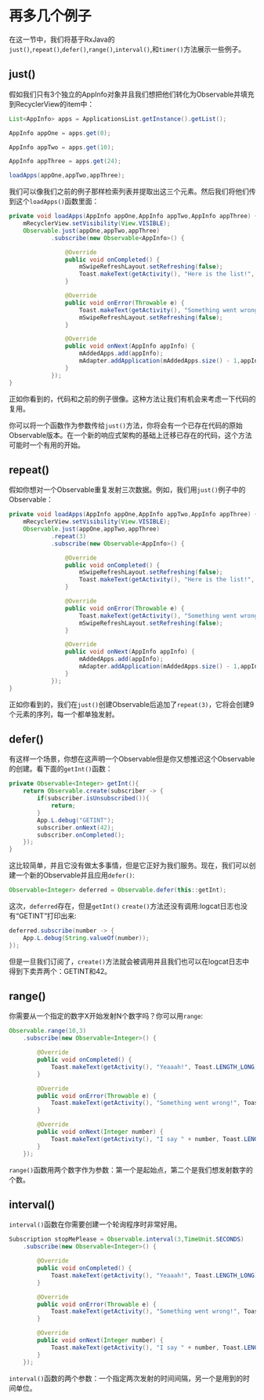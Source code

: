 # 再多几个例子

在这一节中，我们将基于RxJava的`just()`,`repeat()`,`defer()`,`range()`,`interval()`,和`timer()`方法展示一些例子。

## just()

假如我们只有3个独立的AppInfo对象并且我们想把他们转化为Observable并填充到RecyclerView的item中：
```java
List<AppInfo> apps = ApplicationsList.getInstance().getList();

AppInfo appOne = apps.get(0);

AppInfo appTwo = apps.get(10);

AppInfo appThree = apps.get(24);

loadApps(appOne,appTwo,appThree);

```

我们可以像我们之前的例子那样检索列表并提取出这三个元素。然后我们将他们传到这个`loadApps()`函数里面：
```java
private void loadApps(AppInfo appOne,AppInfo appTwo,AppInfo appThree) {
    mRecyclerView.setVisibility(View.VISIBLE);
    Observable.just(appOne,appTwo,appThree)
            .subscribe(new Observable<AppInfo>() {

                @Override
                public void onCompleted() {
                    mSwipeRefreshLayout.setRefreshing(false);
                    Toast.makeText(getActivity(), "Here is the list!", Toast.LENGTH_LONG).show();
                }

                @Override
                public void onError(Throwable e) {
                    Toast.makeText(getActivity(), "Something went wrong!", Toast.LENGTH_SHORT).show();
                    mSwipeRefreshLayout.setRefreshing(false);
                }

                @Override
                public void onNext(AppInfo appInfo) {
                    mAddedApps.add(appInfo); 
                    mAdapter.addApplication(mAddedApps.size() - 1,appInfo);
                }
            });
}
```

正如你看到的，代码和之前的例子很像。这种方法让我们有机会来考虑一下代码的复用。

你可以将一个函数作为参数传给`just()`方法，你将会有一个已存在代码的原始Observable版本。在一个新的响应式架构的基础上迁移已存在的代码，这个方法可能时一个有用的开始。


## repeat()

假如你想对一个Observable重复发射三次数据。例如，我们用`just()`例子中的Observable：

```java
private void loadApps(AppInfo appOne,AppInfo appTwo,AppInfo appThree) {
    mRecyclerView.setVisibility(View.VISIBLE);
    Observable.just(appOne,appTwo,appThree)
            .repeat(3)
            .subscribe(new Observable<AppInfo>() {

                @Override
                public void onCompleted() {
                    mSwipeRefreshLayout.setRefreshing(false);
                    Toast.makeText(getActivity(), "Here is the list!", Toast.LENGTH_LONG).show();
                }

                @Override
                public void onError(Throwable e) {
                    Toast.makeText(getActivity(), "Something went wrong!", Toast.LENGTH_SHORT).show();
                    mSwipeRefreshLayout.setRefreshing(false);
                }

                @Override
                public void onNext(AppInfo appInfo) {
                    mAddedApps.add(appInfo); 
                    mAdapter.addApplication(mAddedApps.size() - 1,appInfo);
                }
            });
}
```
正如你看到的，我们在`just()`创建Observable后追加了`repeat(3)`，它将会创建9个元素的序列，每一个都单独发射。

## defer()

有这样一个场景，你想在这声明一个Observable但是你又想推迟这个Observable的创建。看下面的`getInt()`函数：
```java
private Observable<Integer> getInt(){
    return Observable.create(subscriber -> {
        if(subscriber.isUnsubscribed()){
            return;
        }
        App.L.debug("GETINT");
        subscriber.onNext(42);
        subscriber.onCompleted();
    });
}
```

这比较简单，并且它没有做太多事情，但是它正好为我们服务。现在，我们可以创建一个新的Observable并且应用`defer()`:

```java
Observable<Integer> deferred = Observable.defer(this::getInt);
```
这次，`deferred`存在，但是`getInt()` `create()`方法还没有调用:logcat日志也没有“GETINT”打印出来:

```java
deferred.subscribe(number -> {
    App.L.debug(String.valueOf(number));
});
```
但是一旦我们订阅了，`create()`方法就会被调用并且我们也可以在logcat日志中得到下卖弄两个：GETINT和42。

## range()

你需要从一个指定的数字X开始发射N个数字吗？你可以用`range`:
```java
Observable.range(10,3)
    .subscribe(new Observable<Integer>() {

        @Override
        public void onCompleted() {
            Toast.makeText(getActivity(), "Yeaaah!", Toast.LENGTH_LONG).show();
        }

        @Override
        public void onError(Throwable e) {
            Toast.makeText(getActivity(), "Something went wrong!", Toast.LENGTH_SHORT).show();
        }

        @Override
        public void onNext(Integer number) {
            Toast.makeText(getActivity(), "I say " + number, Toast.LENGTH_SHORT).show();
        }
    });
```

`range()`函数用两个数字作为参数：第一个是起始点，第二个是我们想发射数字的个数。


## interval()

`interval()`函数在你需要创建一个轮询程序时非常好用。
```java
Subscription stopMePlease = Observable.interval(3,TimeUnit.SECONDS)
    .subscribe(new Observable<Integer>() {

        @Override
        public void onCompleted() {
            Toast.makeText(getActivity(), "Yeaaah!", Toast.LENGTH_LONG).show();
        }

        @Override
        public void onError(Throwable e) {
            Toast.makeText(getActivity(), "Something went wrong!", Toast.LENGTH_SHORT).show();
        }

        @Override
        public void onNext(Integer number) {
            Toast.makeText(getActivity(), "I say " + number, Toast.LENGTH_SHORT).show();
        }
    });
```
`interval()`函数的两个参数：一个指定两次发射的时间间隔，另一个是用到的时间单位。

























